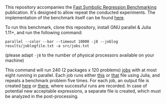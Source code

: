 
This repository accompanies the [Fast Symbolic Regression Benchmarking]() publication.
It's designed to allow repeat the conducted experiments.
The implementation of the benchmark itself can be found [here](https://github.com/viktmar/FastSRB/tree/0.1.0-beta).

To run this benchmark, clone this repository, install GNU parallel & Julia 1.11+, and run the following command:

```
parallel --color --bar --timeout 10000 -j8 --joblog results/joblogfile.txt -a src/jobs.txt
```
(please adapt `-j8` to the number of physical processors available on your machine)

This command will run 240 (2 packages x 120 problems) [jobs](src/jobs.txt) with at most eight running in parallel.
Each job runs either [this](src/pysr.jl) or [that](src/tisr.jl) file using Julia, and repeats a benchmark problem five times.
For each job, an output file is created [here](results/pysr/) or [there](results/tisr/), where successful runs are recorded.
In case of potential new acceptable expressions, a separate file is created, which must be analyzed in the post-processing.


